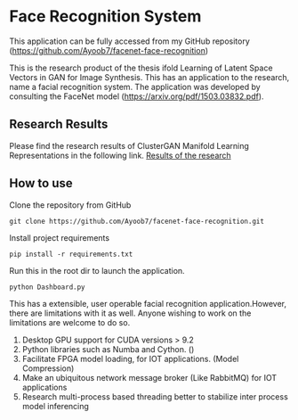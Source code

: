 # Face Recognition System

This application can be fully accessed from my GitHub repository (https://github.com/Ayoob7/facenet-face-recognition)

This is the research product of the thesis ifold Learning of Latent Space Vectors in GAN for Image Synthesis. This has an application to the research, name a facial recognition system. The application was developed by consulting the FaceNet model (https://arxiv.org/pdf/1503.03832.pdf).

## Research Results
Please find the research results of ClusterGAN Manifold Learning Representations in the following link. 
[Results of the research](https://github.com/Ayoob7/facenet-face-recognition/blob/master/research_artifact/ClusterGAN.ipynb)


## How to use
Clone the repository from GitHub

	git clone https://github.com/Ayoob7/facenet-face-recognition.git

Install project requirements

	pip install -r requirements.txt

Run this in the root dir to launch the application.

	python Dashboard.py

This has a extensible, user operable facial recognition application.However, there are limitations with it as well. Anyone wishing to work on the limitations are welcome to do so.

1. Desktop GPU support for CUDA versions > 9.2
2. Python libraries such as Numba and Cython. ()
3. Facilitate FPGA model loading, for IOT applications. (Model Compression)
4. Make an ubiquitous network message broker (Like RabbitMQ) for IOT applications 
5. Research multi-process based threading better to stabilize inter process model inferencing

 
